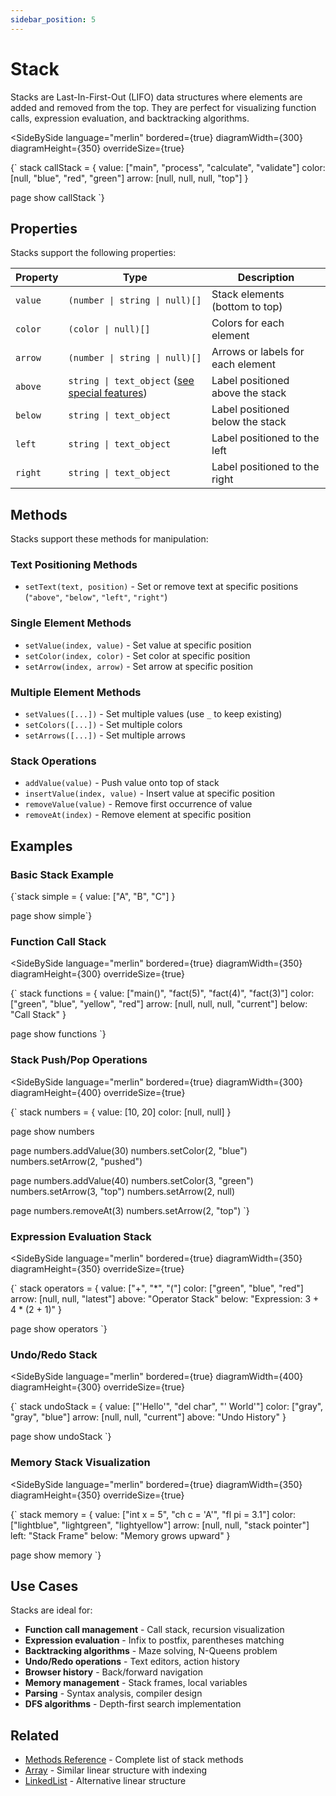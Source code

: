 ```yaml
---
sidebar_position: 5
---
```


# Stack

Stacks are Last-In-First-Out (LIFO) data structures where elements are added and removed from the top. They are perfect for visualizing function calls, expression evaluation, and backtracking algorithms.

<SideBySide 
  language="merlin"
  bordered={true}
  diagramWidth={300}
  diagramHeight={350}
  overrideSize={true}
>
{`
stack callStack = {
    value: ["main", "process", "calculate", "validate"]
    color: [null, "blue", "red", "green"]
    arrow: [null, null, null, "top"]
}

page
show callStack
`}
</SideBySide>

## Properties

Stacks support the following properties:

| Property | Type | Description |
|----------|------|-------------|
| `value` | `(number \| string \| null)[]` | Stack elements (bottom to top) |
| `color` | `(color \| null)[]` | Colors for each element |
| `arrow` | `(number \| string \| null)[]` | Arrows or labels for each element |
| `above` | `string \| text_object` ([see special features](./text#special-features))  | Label positioned above the stack |
| `below` | `string \| text_object` | Label positioned below the stack |
| `left` | `string \| text_object` | Label positioned to the left |
| `right` | `string \| text_object` | Label positioned to the right |

## Methods

Stacks support these methods for manipulation:

### Text Positioning Methods
- `setText(text, position)` - Set or remove text at specific positions (`"above"`, `"below"`, `"left"`, `"right"`)

### Single Element Methods
- `setValue(index, value)` - Set value at specific position
- `setColor(index, color)` - Set color at specific position  
- `setArrow(index, arrow)` - Set arrow at specific position

### Multiple Element Methods
- `setValues([...])` - Set multiple values (use `_` to keep existing)
- `setColors([...])` - Set multiple colors
- `setArrows([...])` - Set multiple arrows

### Stack Operations
- `addValue(value)` - Push value onto top of stack
- `insertValue(index, value)` - Insert value at specific position
- `removeValue(value)` - Remove first occurrence of value
- `removeAt(index)` - Remove element at specific position

## Examples

### Basic Stack Example

<MermaidLiteViewer>
{`stack simple = {
    value: ["A", "B", "C"]
}

page
show simple`}
</MermaidLiteViewer>

### Function Call Stack

<SideBySide 
  language="merlin"
  bordered={true}
  diagramWidth={350}
  diagramHeight={300}
  overrideSize={true}
>
{`
stack functions = {
    value: ["main()", "fact(5)", "fact(4)", "fact(3)"]
    color: ["green", "blue", "yellow", "red"]
    arrow: [null, null, null, "current"]
    below: "Call Stack"
}

page
show functions
`}
</SideBySide>

### Stack Push/Pop Operations

<SideBySide 
  language="merlin"
  bordered={true}
  diagramWidth={300}
  diagramHeight={400}
  overrideSize={true}
>
{`
stack numbers = {
    value: [10, 20]
    color: [null, null]
}

page
show numbers

page
numbers.addValue(30)
numbers.setColor(2, "blue")
numbers.setArrow(2, "pushed")

page
numbers.addValue(40)
numbers.setColor(3, "green")
numbers.setArrow(3, "top")
numbers.setArrow(2, null)

page
numbers.removeAt(3)
numbers.setArrow(2, "top")
`}
</SideBySide>

### Expression Evaluation Stack

<SideBySide 
  language="merlin"
  bordered={true}
  diagramWidth={350}
  diagramHeight={350}
  overrideSize={true}
>
{`
stack operators = {
    value: ["+", "*", "("]
    color: ["green", "blue", "red"]
    arrow: [null, null, "latest"]
    above: "Operator Stack"
    below: "Expression: 3 + 4 * (2 + 1)"
}

page
show operators
`}
</SideBySide>

### Undo/Redo Stack

<SideBySide 
  language="merlin"
  bordered={true}
  diagramWidth={400}
  diagramHeight={300}
  overrideSize={true}
>
{`
stack undoStack = {
    value: ["'Hello'", "del char", "' World'"]
    color: ["gray", "gray", "blue"]
    arrow: [null, null, "current"]
    above: "Undo History"
}

page
show undoStack
`}
</SideBySide>

### Memory Stack Visualization

<SideBySide 
  language="merlin"
  bordered={true}
  diagramWidth={350}
  diagramHeight={350}
  overrideSize={true}
>
{`
stack memory = {
    value: ["int x = 5", "ch c = 'A'", "fl pi = 3.1"]
    color: ["lightblue", "lightgreen", "lightyellow"]
    arrow: [null, null, "stack pointer"]
    left: "Stack Frame"
    below: "Memory grows upward"
}

page
show memory
`}
</SideBySide>

## Use Cases

Stacks are ideal for:
- **Function call management** - Call stack, recursion visualization
- **Expression evaluation** - Infix to postfix, parentheses matching
- **Backtracking algorithms** - Maze solving, N-Queens problem
- **Undo/Redo operations** - Text editors, action history
- **Browser history** - Back/forward navigation
- **Memory management** - Stack frames, local variables
- **Parsing** - Syntax analysis, compiler design
- **DFS algorithms** - Depth-first search implementation

## Related

- [Methods Reference](../methods.md) - Complete list of stack methods
- [Array](./array.md) - Similar linear structure with indexing
- [LinkedList](./linkedlist.md) - Alternative linear structure
